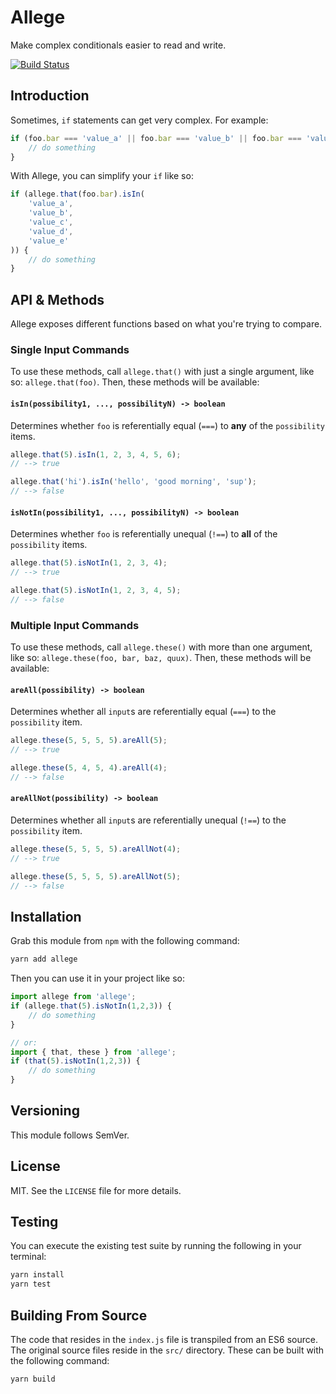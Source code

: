 # Allege

Make complex conditionals easier to read and write.

[![Build Status](https://travis-ci.org/brycehanscomb/allege.svg?branch=master)](https://travis-ci.org/brycehanscomb/allege)

## Introduction

Sometimes, `if` statements can get very complex. For example:

```typescript
if (foo.bar === 'value_a' || foo.bar === 'value_b' || foo.bar === 'value_c' || foo.bar === 'value_d' || foo.bar === 'value_e') {
    // do something
}
```

With Allege, you can simplify your `if` like so:

```typescript
if (allege.that(foo.bar).isIn(
    'value_a', 
    'value_b', 
    'value_c', 
    'value_d',
    'value_e'
)) {
    // do something
}
```

## API & Methods

Allege exposes different functions based on what you're trying to compare. 

### Single Input Commands

To use these methods, call `allege.that()` with just a single argument, 
like so: `allege.that(foo)`. Then, these methods will be available:

#### `isIn(possibility1, ..., possibilityN) -> boolean`

Determines whether `foo` is referentially equal (`===`) to **any** of the `possibility` items.

```js
allege.that(5).isIn(1, 2, 3, 4, 5, 6);
// --> true

allege.that('hi').isIn('hello', 'good morning', 'sup');
// --> false
```

#### `isNotIn(possibility1, ..., possibilityN) -> boolean`

Determines whether `foo` is referentially unequal (`!==`) to **all** of the `possibility` items.

```js
allege.that(5).isNotIn(1, 2, 3, 4);
// --> true

allege.that(5).isNotIn(1, 2, 3, 4, 5);
// --> false
```

### Multiple Input Commands

To use these methods, call `allege.these()` with more than one argument, 
like so: `allege.these(foo, bar, baz, quux)`. Then, these methods will be available:

#### `areAll(possibility) -> boolean`

Determines whether all `input`s are referentially equal (`===`) to the `possibility` item.

```js
allege.these(5, 5, 5, 5).areAll(5);
// --> true

allege.these(5, 4, 5, 4).areAll(4);
// --> false
```

#### `areAllNot(possibility) -> boolean`

Determines whether all `input`s are referentially unequal (`!==`) to the `possibility` item.

```js
allege.these(5, 5, 5, 5).areAllNot(4);
// --> true

allege.these(5, 5, 5, 5).areAllNot(5);
// --> false
```

## Installation

Grab this module from `npm` with the following command:

```bash
yarn add allege
```

Then you can use it in your project like so:

```typescript
import allege from 'allege';
if (allege.that(5).isNotIn(1,2,3)) {
    // do something
}

// or:
import { that, these } from 'allege';
if (that(5).isNotIn(1,2,3)) {
    // do something
}
```

## Versioning

This module follows SemVer.

## License

MIT. See the `LICENSE` file for more details.

## Testing

You can execute the existing test suite by running the following in your terminal:

```bash
yarn install
yarn test
```

## Building From Source

The code that resides in the `index.js` file is transpiled from an ES6 source. The original source
files reside in the `src/` directory. These can be built with the following command:

```bash
yarn build
```